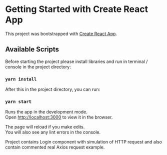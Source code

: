 # Getting Started with Create React App

This project was bootstrapped with [Create React App](https://github.com/facebook/create-react-app).

## Available Scripts

Before starting the project please install libraries and run in terminal / console in the project directory:

### `yarn install`

After this in the project directory, you can run:

### `yarn start`

Runs the app in the development mode.\
Open [http://localhost:3000](http://localhost:3000) to view it in the browser.

The page will reload if you make edits.\
You will also see any lint errors in the console.

Project contains Login component with simulation of HTTP request and also contain commented real Axios request example.